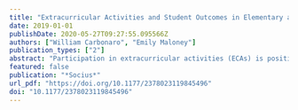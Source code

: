 ```yaml
---
title: "Extracurricular Activities and Student Outcomes in Elementary and Middle School: Causal Effects or Self-selection?"
date: 2019-01-01
publishDate: 2020-05-27T09:27:55.095566Z
authors: ["William Carbonaro", "Emily Maloney"]
publication_types: ["2"]
abstract: "Participation in extracurricular activities (ECAs) is positively related to cognitive and socioemotional outcomes for children and adolescents. The authors argue that because of methodological limitations, prior research failed to address the self-selection of advantaged families into ECAs, which raises concerns regarding whether ECA participation is causally related to student outcomes. In this article, the authors present an analytical model that provides a stronger test of causal relationships. The authors analyze data from six waves of the Early Childhood Longitudinal Study–Kindergarten Class of 1998–99 (K–8) and construct a cross-lagged panel model with student fixed effects. Overall, the findings suggest that participation in ECAs during elementary school has small but positive causal effects on academic ability, which grow larger in later grades (third grade through eighth grade). The findings provide little evidence that greater ECA participation improves students’ socioemotional skills in either early or later grades. Overall, the findings validate some prior research while raising questions about the internal validity of other findings."
featured: false
publication: "*Socius*"
url_pdf: "https://doi.org/10.1177/2378023119845496"
doi: "10.1177/2378023119845496"
---
```


